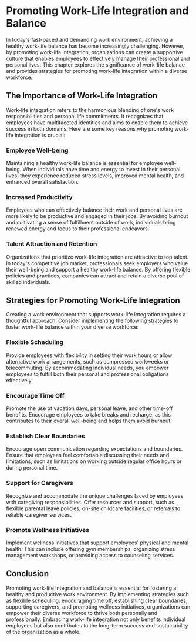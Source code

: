 Promoting Work-Life Integration and Balance
====================================================

In today's fast-paced and demanding work environment, achieving a healthy work-life balance has become increasingly challenging. However, by promoting work-life integration, organizations can create a supportive culture that enables employees to effectively manage their professional and personal lives. This chapter explores the significance of work-life balance and provides strategies for promoting work-life integration within a diverse workforce.

The Importance of Work-Life Integration
---------------------------------------

Work-life integration refers to the harmonious blending of one's work responsibilities and personal life commitments. It recognizes that employees have multifaceted identities and aims to enable them to achieve success in both domains. Here are some key reasons why promoting work-life integration is crucial:

### Employee Well-being

Maintaining a healthy work-life balance is essential for employee well-being. When individuals have time and energy to invest in their personal lives, they experience reduced stress levels, improved mental health, and enhanced overall satisfaction.

### Increased Productivity

Employees who can effectively balance their work and personal lives are more likely to be productive and engaged in their jobs. By avoiding burnout and cultivating a sense of fulfillment outside of work, individuals bring renewed energy and focus to their professional endeavors.

### Talent Attraction and Retention

Organizations that prioritize work-life integration are attractive to top talent. In today's competitive job market, professionals seek employers who value their well-being and support a healthy work-life balance. By offering flexible policies and practices, companies can attract and retain a diverse pool of skilled individuals.

Strategies for Promoting Work-Life Integration
----------------------------------------------

Creating a work environment that supports work-life integration requires a thoughtful approach. Consider implementing the following strategies to foster work-life balance within your diverse workforce:

### Flexible Scheduling

Provide employees with flexibility in setting their work hours or allow alternative work arrangements, such as compressed workweeks or telecommuting. By accommodating individual needs, you empower employees to fulfill both their personal and professional obligations effectively.

### Encourage Time Off

Promote the use of vacation days, personal leave, and other time-off benefits. Encourage employees to take breaks and recharge, as this contributes to their overall well-being and helps them avoid burnout.

### Establish Clear Boundaries

Encourage open communication regarding expectations and boundaries. Ensure that employees feel comfortable discussing their needs and limitations, such as limitations on working outside regular office hours or during personal time.

### Support for Caregivers

Recognize and accommodate the unique challenges faced by employees with caregiving responsibilities. Offer resources and support, such as flexible parental leave policies, on-site childcare facilities, or referrals to reliable caregiver services.

### Promote Wellness Initiatives

Implement wellness initiatives that support employees' physical and mental health. This can include offering gym memberships, organizing stress management workshops, or providing access to counseling services.

Conclusion
----------

Promoting work-life integration and balance is essential for fostering a healthy and productive work environment. By implementing strategies such as flexible scheduling, encouraging time off, establishing clear boundaries, supporting caregivers, and promoting wellness initiatives, organizations can empower their diverse workforce to thrive both personally and professionally. Embracing work-life integration not only benefits individual employees but also contributes to the long-term success and sustainability of the organization as a whole.
